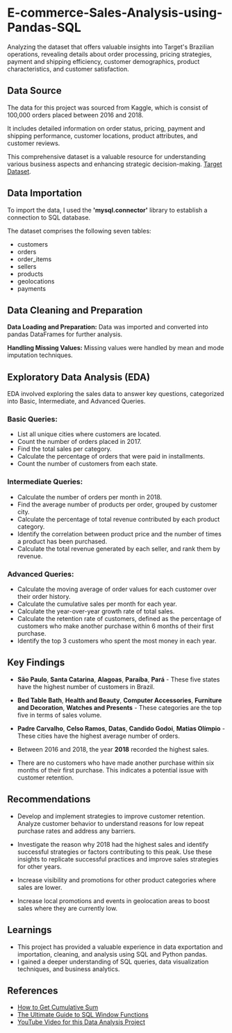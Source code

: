 
# E-commerce-Sales-Analysis-using-Pandas-SQL

Analyzing the dataset that offers valuable insights into Target's Brazilian operations, revealing details about order processing, pricing strategies, payment and shipping efficiency, customer demographics, product characteristics, and customer satisfaction. 






## Data Source
The data for this project was sourced from Kaggle, which is consist of 100,000 orders placed between 2016 and 2018. 

It includes detailed information on order status, pricing, payment and shipping performance, customer locations, product attributes, and customer reviews. 

This comprehensive dataset is a valuable resource for understanding various business aspects and enhancing strategic decision-making.
[Target Dataset](https://www.kaggle.com/datasets/devarajv88/target-dataset?select=products.csv).

## Data Importation
To import the data, I used the **'mysql.connector'** library to establish a connection to SQL database.

The dataset comprises the following seven tables: 
- customers
- orders
- order_items
- sellers
- products
- geolocations
- payments
## Data Cleaning and Preparation
**Data Loading and Preparation:** 
Data was imported and converted into pandas DataFrames for further analysis.

**Handling Missing Values:** Missing values were handled by mean and mode imputation techniques.

## Exploratory Data Analysis (EDA)
EDA involved exploring the sales data to answer key questions, categorized into Basic, Intermediate, and Advanced Queries.

### Basic Queries:
- List all unique cities where customers are located.
- Count the number of orders placed in 2017.
- Find the total sales per category.
- Calculate the percentage of orders that were paid in installments.
- Count the number of customers from each state.

### Intermediate Queries:
- Calculate the number of orders per month in 2018.
- Find the average number of products per order, grouped by customer city.
- Calculate the percentage of total revenue contributed by each product category.
- Identify the correlation between product price and the number of times a product has been purchased.
- Calculate the total revenue generated by each seller, and rank them by revenue.

### Advanced Queries:
- Calculate the moving average of order values for each customer over their order history.
- Calculate the cumulative sales per month for each year.
- Calculate the year-over-year growth rate of total sales.
- Calculate the retention rate of customers, defined as the percentage of customers who make another purchase within 6 months of their first purchase.
- Identify the top 3 customers who spent the most money in each year.
## Key Findings

- **São Paulo**, **Santa Catarina**, **Alagoas**, **Paraíba**, **Pará** - These five states have the highest number of customers in Brazil.

- **Bed Table Bath**, **Health and Beauty**, **Computer Accessories**, **Furniture and Decoration**, **Watches and Presents** - These categories are the top five in terms of sales volume.

- **Padre Carvalho**, **Celso Ramos**, **Datas**, **Candido Godoi**, **Matias Olímpio** - These cities have the highest average number of orders.

- Between 2016 and 2018, the year **2018** recorded the highest sales.

- There are no customers who have made another purchase within six months of their first purchase. This indicates a potential issue with customer retention.

## Recommendations
- Develop and implement strategies to improve customer retention. Analyze customer behavior to understand reasons for low repeat purchase rates and address any barriers.

- Investigate the reason why 2018 had the highest sales and identify successful strategies or factors contributing to this peak. Use these insights to replicate successful practices and improve sales strategies for other years.

- Increase visibility and promotions for other product categories where sales are lower.

- Increase local promotions and events in geolocation areas to boost sales where they are currently low.
## Learnings

- This project has provided a valuable experience in data exportation and importation, cleaning, and analysis using SQL and Python pandas. 
- I gained a deeper understanding of SQL queries, data visualization techniques, and business analytics.


## References
- [How to Get Cumulative Sum](https://stackoverflow.com/questions/2120544/how-to-get-cumulative-sum)
- [The Ultimate Guide to SQL Window Functions](https://www.stratascratch.com/blog/the-ultimate-guide-to-sql-window-functions/)
- [YouTube Video for this Data Analysis Project]([https://www.youtube.com/watch?v=hK-qUy3UfT8&ab_channel=WsCubeTech])